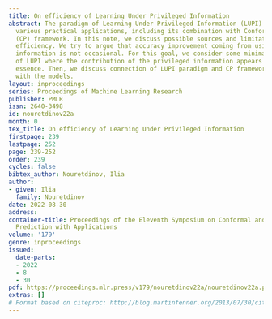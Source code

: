 ```yaml
---
title: On efficiency of Learning Under Privileged Information
abstract: The paradigm of Learning Under Privileged Information (LUPI) was used in
  various practical applications, including its combination with Conformal Prediction
  (CP) framework. In this note, we discuss possible sources and limitations of its
  efficiency. We try to argue that accuracy improvement coming from using privileged
  information is not occasional. For this goal, we consider some minimalistic models
  of LUPI where the contribution of the privileged information appears in its noise-free
  essence. Then, we discuss connection of LUPI paradigm and CP framework in relation
  with the models.
layout: inproceedings
series: Proceedings of Machine Learning Research
publisher: PMLR
issn: 2640-3498
id: nouretdinov22a
month: 0
tex_title: On efficiency of Learning Under Privileged Information
firstpage: 239
lastpage: 252
page: 239-252
order: 239
cycles: false
bibtex_author: Nouretdinov, Ilia
author:
- given: Ilia
  family: Nouretdinov
date: 2022-08-30
address:
container-title: Proceedings of the Eleventh Symposium on Conformal and Probabilistic
  Prediction with Applications
volume: '179'
genre: inproceedings
issued:
  date-parts:
  - 2022
  - 8
  - 30
pdf: https://proceedings.mlr.press/v179/nouretdinov22a/nouretdinov22a.pdf
extras: []
# Format based on citeproc: http://blog.martinfenner.org/2013/07/30/citeproc-yaml-for-bibliographies/
---
```

